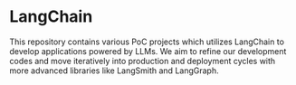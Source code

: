 # LangChain
This repository contains various PoC projects which utilizes LangChain to develop applications powered by LLMs. 
We aim to refine our development codes and move iteratively into production and deployment cycles with more advanced libraries like LangSmith and LangGraph.
